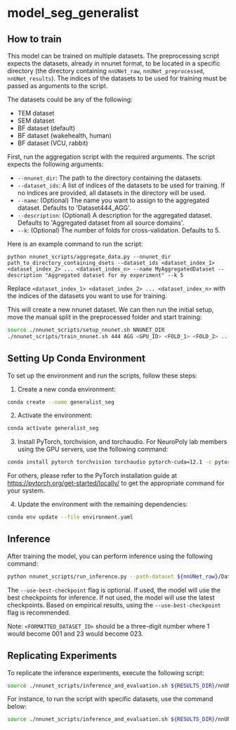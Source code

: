 # model_seg_generalist

## How to train
This model can be trained on multiple datasets. The preprocessing script expects the datasets, already in nnunet format, to be located in a specific directory (the directory containing `nnUNet_raw`, `nnUNet_preprocessed`, `nnUNet_results`). The indices of the datasets to be used for training must be passed as arguments to the script.

The datasets could be any of the following:

- TEM dataset
- SEM dataset
- BF dataset (default)
- BF dataset (wakehealth, human)
- BF dataset (VCU, rabbit)

First, run the aggregation script with the required arguments. The script expects the following arguments:

- `--nnunet_dir`: The path to the directory containing the datasets.
- `--dataset_ids`: A list of indices of the datasets to be used for training. If no indices are provided, all datasets in the directory will be used.
- `--name`: (Optional) The name you want to assign to the aggregated dataset. Defaults to 'Dataset444_AGG'.
- `--description`: (Optional) A description for the aggregated dataset. Defaults to 'Aggregated dataset from all source domains'.
- `--k`: (Optional) The number of folds for cross-validation. Defaults to 5.

Here is an example command to run the script:
```
python nnunet_scripts/aggregate_data.py --nnunet_dir path_to_directory_containing_dsets --dataset_ids <dataset_index_1> <dataset_index_2> ... <dataset_index_n> --name MyAggregatedDataset --description "Aggregated dataset for my experiment" --k 5
```
Replace `<dataset_index_1> <dataset_index_2> ... <dataset_index_n>` with the indices of the datasets you want to use for training.

This will create a new nnunet dataset. We can then run the initial setup, 
move the manual split in the preprocessed folder and start training:
```bash
source ./nnunet_scripts/setup_nnunet.sh NNUNET_DIR
./nnunet_scripts/train_nnunet.sh 444 AGG <GPU_ID> <FOLD_1> <FOLD_2> ... <FOLD_k>
```

## Setting Up Conda Environment

To set up the environment and run the scripts, follow these steps:

1. Create a new conda environment:
```bash
conda create --name generalist_seg
```
2. Activate the environment:
```bash
conda activate generalist_seg
```
3. Install PyTorch, torchvision, and torchaudio. For NeuroPoly lab members using the GPU servers, use the following command:
```bash
conda install pytorch torchvision torchaudio pytorch-cuda=12.1 -c pytorch -c nvidia
```
For others, please refer to the PyTorch installation guide at https://pytorch.org/get-started/locally/ to get the appropriate command for your system.

4. Update the environment with the remaining dependencies:
```bash
conda env update --file environment.yaml
```


## Inference

After training the model, you can perform inference using the following command:
```bash
python nnunet_scripts/run_inference.py --path-dataset ${nnUNet_raw}/Dataset<FORMATTED_DATASET_ID>_<DATASET_NAME>/imagesTs --path-out <WHERE/TO/SAVE/RESULTS> --path-model ${nnUNet_results}/Dataset<FORMATTED_DATASET_ID>_<DATASET_NAME>/nnUNetTrainer__nnUNetPlans__2d/ --use-gpu --use-best-checkpoint
```
The `--use-best-checkpoint` flag is optional. If used, the model will use the best checkpoints for inference. If not used, the model will use the latest checkpoints. Based on empirical results, using the `--use-best-checkpoint` flag is recommended.

Note: `<FORMATTED_DATASET_ID>` should be a three-digit number where 1 would become 001 and 23 would become 023.

## Replicating Experiments

To replicate the inference experiments, execute the following script:

```bash
source ./nnunet_scripts/inference_and_evaluation.sh ${RESULTS_DIR}/nnUNet_results <DATASET_1> <DATASET_2> <DATASET_3> ... <DATASET_N>
```

For instance, to run the script with specific datasets, use the command below:

```bash
source ./nnunet_scripts/inference_and_evaluation.sh ${RESULTS_DIR}/nnUNet_results Dataset002_SEM Dataset003_TEM Dataset004_BF_RAT Dataset005_wakehealth Dataset006_BF_VCU Dataset444_AGG
```


